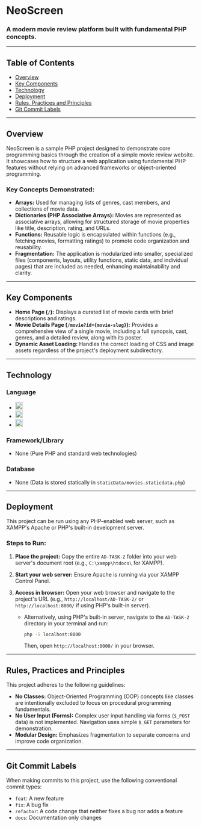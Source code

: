 # NeoScreen

### A modern movie review platform built with fundamental PHP concepts.

---

## Table of Contents

* [Overview](#overview)
* [Key Components](#key-components)
* [Technology](#technology)
* [Deployment](#deployment)
* [Rules, Practices and Principles](#rules-practices-and-principles)
* [Git Commit Labels](#git-commit-labels)

---

## Overview

NeoScreen is a sample PHP project designed to demonstrate core programming basics through the creation of a simple movie review website. It showcases how to structure a web application using fundamental PHP features without relying on advanced frameworks or object-oriented programming.

### Key Concepts Demonstrated:

* **Arrays:** Used for managing lists of genres, cast members, and collections of movie data.
* **Dictionaries (PHP Associative Arrays):** Movies are represented as associative arrays, allowing for structured storage of movie properties like title, description, rating, and URLs.
* **Functions:** Reusable logic is encapsulated within functions (e.g., fetching movies, formatting ratings) to promote code organization and reusability.
* **Fragmentation:** The application is modularized into smaller, specialized files (components, layouts, utility functions, static data, and individual pages) that are included as needed, enhancing maintainability and clarity.

---

## Key Components

* **Home Page (`/`):** Displays a curated list of movie cards with brief descriptions and ratings.
* **Movie Details Page (`/movie?id={movie-slug}`):** Provides a comprehensive view of a single movie, including a full synopsis, cast, genres, and a detailed review, along with its poster.
* **Dynamic Asset Loading:** Handles the correct loading of CSS and image assets regardless of the project's deployment subdirectory.

---

## Technology

### Language

* <img src="https://img.shields.io/badge/PHP-777BB4?style=for-the-badge&logo=php&logoColor=white" alt="PHP" height="20"/>
* <img src="https://img.shields.io/badge/HTML5-E34F26?style=for-the-badge&logo=html5&logoColor=white" alt="HTML5" height="20"/>
* <img src="https://img.shields.io/badge/CSS3-1572B6?style=for-the-badge&logo=css3&logoColor=white" alt="CSS3" height="20"/>

### Framework/Library

* None (Pure PHP and standard web technologies)

### Database

* None (Data is stored statically in `staticData/movies.staticdata.php`)

---

## Deployment

This project can be run using any PHP-enabled web server, such as XAMPP's Apache or PHP's built-in development server.

### Steps to Run:

1.  **Place the project:** Copy the entire `AD-TASK-2` folder into your web server's document root (e.g., `C:\xampp\htdocs\` for XAMPP).
2.  **Start your web server:** Ensure Apache is running via your XAMPP Control Panel.
3.  **Access in browser:** Open your web browser and navigate to the project's URL (e.g., `http://localhost/AD-TASK-2/` or `http://localhost:8000/` if using PHP's built-in server).

    * Alternatively, using PHP's built-in server, navigate to the `AD-TASK-2` directory in your terminal and run:
        ```bash
        php -S localhost:8000
        ```
        Then, open `http://localhost:8000/` in your browser.

---

## Rules, Practices and Principles

This project adheres to the following guidelines:

* **No Classes:** Object-Oriented Programming (OOP) concepts like classes are intentionally excluded to focus on procedural programming fundamentals.
* **No User Input (Forms):** Complex user input handling via forms (`$_POST` data) is not implemented. Navigation uses simple `$_GET` parameters for demonstration.
* **Modular Design:** Emphasizes fragmentation to separate concerns and improve code organization.

---

## Git Commit Labels

When making commits to this project, use the following conventional commit types:

* `feat`: A new feature
* `fix`: A bug fix
* `refactor`: A code change that neither fixes a bug nor adds a feature
* `docs`: Documentation only changes
